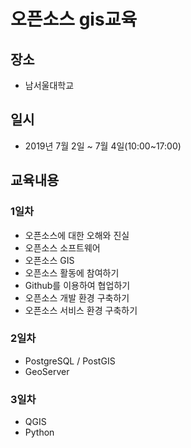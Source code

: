 ﻿# 오픈소스 gis교육
## 장소
* 남서울대학교

## 일시
* 2019년 7월 2일 ~ 7월 4일(10:00~17:00)

## 교육내용
### 1일차
* 오픈소스에 대한 오해와 진실
* 오픈소스 소프트웨어
* 오픈소스 GIS
* 오픈소스 활동에 참여하기
* Github를 이용하여 협업하기
* 오픈소스 개발 환경 구축하기
* 오픈소스 서비스 환경 구축하기

### 2일차
* PostgreSQL / PostGIS
* GeoServer

### 3일차
* QGIS
* Python
